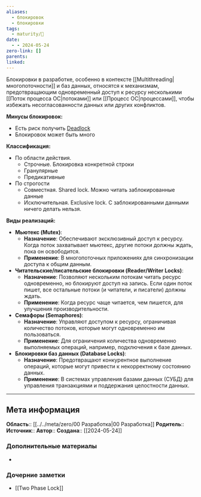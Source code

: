```yaml
---
aliases:
  - блокировок
  - блокировки
tags:
  - maturity/🌱
date:
  - - 2024-05-24
zero-link: []
parents: 
linked:
---
```

Блокировки в разработке, особенно в контексте [[Multithreading|многопоточности]] и баз данных, относятся к механизмам, предотвращающим одновременный доступ к ресурсу несколькими [[Поток процесса ОС|потоками]] или [[Процесс ОС|процессами]], чтобы избежать несогласованности данных или других конфликтов.

**Минусы блокировок:**
- Есть риск получить [Deadlock](Deadlock.md)
- Блокировок может быть много

**Классификация:**
- По области действия.
	- Строчные. Блокировка конкретной строки
	- Гранулярные
	- Предикативные
- По строгости
	- Совместная. Shared lock. Можно читать заблокированные данные
	- Исключительная. Exclusive lock. С заблокированными данными ничего делать нельзя.

**Виды реализаций:**
- **Мьютекс (Mutex)**:
    - **Назначение**: Обеспечивают эксклюзивный доступ к ресурсу. Когда поток захватывает мьютекс, другие потоки должны ждать, пока он освободится.
    - **Применение**: В многопоточных приложениях для синхронизации доступа к общим данным.
- **Читательские/писательские блокировки (Reader/Writer Locks)**:
    - **Назначение**: Позволяют нескольким потокам читать ресурс одновременно, но блокируют доступ на запись. Если один поток пишет, все остальные потоки (и читатели, и писатели) должны ждать.
    - **Применение**: Когда ресурс чаще читается, чем пишется, для улучшения производительности.
- **Семафоры (Semaphores)**:
    - **Назначение**: Управляют доступом к ресурсу, ограничивая количество потоков, которые могут одновременно им пользоваться.
    - **Применение**: Для ограничения количества одновременно выполняемых операций, например, подключения к базе данных.
- **Блокировки баз данных (Database Locks)**:
    - **Назначение**: Предотвращают конкурентное выполнение операций, которые могут привести к некорректному состоянию данных.
    - **Применение**: В системах управления базами данных (СУБД) для управления транзакциями и поддержания целостности данных.


***
## Мета информация
**Область**:: [[../../meta/zero/00 Разработка|00 Разработка]]
**Родитель**:: 
**Источник**:: 
**Автор**:: 
**Создана**:: [[2024-05-24]]
### Дополнительные материалы
- 
### Дочерние заметки
<!-- QueryToSerialize: LIST FROM [[]] WHERE contains(Родитель, this.file.link) or contains(parents, this.file.link) -->
<!-- SerializedQuery: LIST FROM [[]] WHERE contains(Родитель, this.file.link) or contains(parents, this.file.link) -->
- [[Two Phase Lock]]
<!-- SerializedQuery END -->
